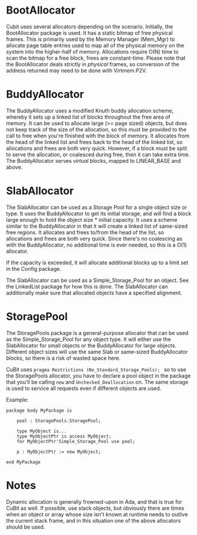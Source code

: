 # BootAllocator

Cubit uses several allocators depending on the scenario. Initially, the
BootAllocator package is used. It has a static bitmap of free physical frames.
This is primarily used by the Memory Manager (Mem_Mgr) to allocate page table
entries used to map all of the physical memory on the system into the
higher-half of memory. Allocations require O(N) time to scan the
bitmap for a free block, frees are constant-time. Please note that the 
BootAllocator deals strictly in _physical_ frames, so conversion of the address
returned may need to be done with Virtmem.P2V.

# BuddyAllocator

The BuddyAllocator uses a modified Knuth buddy allocation scheme, whereby it
sets up a linked list of blocks throughout the free area of memory. It can be
used to allocate large (>= page sized) objects, but does not keep track of the
size of the allocation, so this must be provided to the call to free when you're
finished with the block of memory. It allocates from the head of the linked list
and frees back to the head of the linked list, so allocations and frees are both
very quick. However, if a block must be split to serve the allocation, or
coalesced during free, then it can take extra time. The BuddyAllocator serves
_virtual_ blocks, mapped to LINEAR_BASE and above.

# SlabAllocator

The SlabAllocator can be used as a Storage Pool for a single object size or
type. It uses the BuddyAllocator to get its initial storage, and will find a
block large enough to hold the object size * initial capacity. It uses a scheme
similar to the BuddyAllocator in that it will create a linked list of same-sized
free regions. It allocates and frees to/from the head of the list, so allocations
and frees are both very quick. Since there's no coalescing as with the 
BuddyAllocator, no additional time is ever needed, so this is a O(1) allocator.

If the capacity is exceeded, it will allocate additional blocks up to a limit
set in the Config package.

The SlabAllocator can be used as a Simple_Storage_Pool for an object. See
the LinkedList package for how this is done. The SlabAllocator can additionally
make sure that allocated objects have a specified alignment.

# StoragePool

The StoragePools package is a general-purpose allocator that can be used as the
Simple_Storage_Pool for any object type. It will either use the SlabAllocator
for small objects or the BuddyAllocator for large objects. Different object
sizes will use the same Slab or same-sized BuddyAllocator blocks, so there is a
risk of wasted space here.

CuBit uses `pragma Restrictions (No_Standard_Storage_Pools); ` so to use the
StoragePools allocator, you have to declare a pool object in the package that
you'll be calling `new` and `Unchecked_Deallocation` on. The same storage is
used to service all requests even if different objects are used.

Example:

```
package body MyPackage is

    pool : StoragePools.StoragePool;

    type MyObject is...
    type MyObjectPtr is access MyObject;
    for MyObjectPtr'Simple_Storage_Pool use pool;

    p : MyObjectPtr := new MyObject;

end MyPackage
```

# Notes

Dynamic allocation is generally frowned-upon in Ada, and that is true for CuBit
as well. If possible, use stack objects, but obviously there are times when an
object or array whose size isn't known at runtime needs to outlive the current 
stack frame, and in this situation one of the above allocators should be used.
